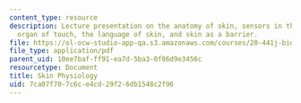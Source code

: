 ```yaml
---
content_type: resource
description: Lecture presentation on the anatomy of skin, sensors in the skin, the
  organ of touch, the language of skin, and skin as a barrier.
file: https://ol-ocw-studio-app-qa.s3.amazonaws.com/courses/20-441j-biomaterials-tissue-interactions-fall-2009/7ca07f707c6ce4cd29f26db1548c2f96_MIT20_441JF09_lec18a_iy.pdf
file_type: application/pdf
parent_uid: 10ee7baf-ff91-ea7d-5ba3-0f86d9e3456c
resourcetype: Document
title: Skin Physiology
uid: 7ca07f70-7c6c-e4cd-29f2-6db1548c2f96
---
```

